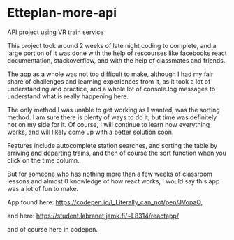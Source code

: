 # Etteplan-more-api
API project using VR train service

This project took around 2 weeks of late night coding to complete, and a large portion of it was done with the help of rescourses like facebooks react documentation, stackoverflow, and with the help of classmates and friends.

The app as a whole was not too difficult to make, although I had my fair share of challenges and learning experiences from it, as it took a lot of understanding and practice, and a whole lot of console.log messages to understand what is really happening here.

The only method I was unable to get working as I wanted, was the sorting method. I am sure there is plenty of ways to do it, but time was definitely not on my side for it. Of course, I will continue to learn how everything works, and will likely come up with a better solution soon.

Features include autocomplete station searches, and sorting the table by arriving and departing trains, and then of course the sort function when you click on the time column.

But for someone who has nothing more than a few weeks of classroom lessons and almost 0 knowledge of how react works, I would say this app was a lot of fun to make.

App found here: https://codepen.io/I_Literally_can_not/pen/JVopaQ,

and here: https://student.labranet.jamk.fi/~L8314/reactapp/

and of course here in codepen.
